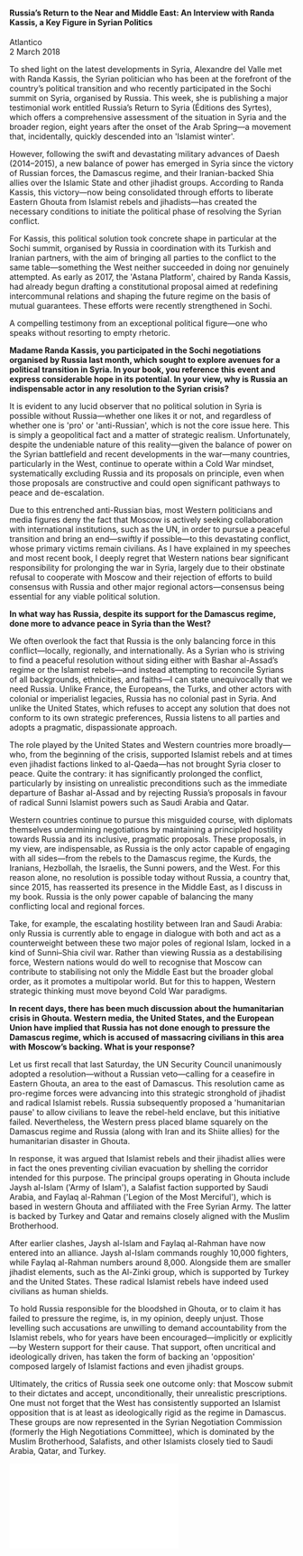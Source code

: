 <h4>Russia’s Return to the Near and Middle East: An Interview with Randa Kassis, a Key Figure in Syrian Politics</h4>

Atlantico  
2 March 2018  

To shed light on the latest developments in Syria, Alexandre del Valle met with Randa Kassis, the Syrian politician who has been at the forefront of the country’s political transition and who recently participated in the Sochi summit on Syria, organised by Russia. This week, she is publishing a major testimonial work entitled Russia’s Return to Syria (Éditions des Syrtes), which offers a comprehensive assessment of the situation in Syria and the broader region, eight years after the onset of the Arab Spring—a movement that, incidentally, quickly descended into an 'Islamist winter'.

However, following the swift and devastating military advances of Daesh (2014–2015), a new balance of power has emerged in Syria since the victory of Russian forces, the Damascus regime, and their Iranian-backed Shia allies over the Islamic State and other jihadist groups. According to Randa Kassis, this victory—now being consolidated through efforts to liberate Eastern Ghouta from Islamist rebels and jihadists—has created the necessary conditions to initiate the political phase of resolving the Syrian conflict.

For Kassis, this political solution took concrete shape in particular at the Sochi summit, organised by Russia in coordination with its Turkish and Iranian partners, with the aim of bringing all parties to the conflict to the same table—something the West neither succeeded in doing nor genuinely attempted. As early as 2017, the 'Astana Platform', chaired by Randa Kassis, had already begun drafting a constitutional proposal aimed at redefining intercommunal relations and shaping the future regime on the basis of mutual guarantees. These efforts were recently strengthened in Sochi.

A compelling testimony from an exceptional political figure—one who speaks without resorting to empty rhetoric.

<b>Madame Randa Kassis, you participated in the Sochi negotiations organised by Russia last month, which sought to explore avenues for a political transition in Syria. In your book, you reference this event and express considerable hope in its potential. In your view, why is Russia an indispensable actor in any resolution to the Syrian crisis?</b>

It is evident to any lucid observer that no political solution in Syria is possible without Russia—whether one likes it or not, and regardless of whether one is 'pro' or 'anti-Russian', which is not the core issue here. This is simply a geopolitical fact and a matter of strategic realism. Unfortunately, despite the undeniable nature of this reality—given the balance of power on the Syrian battlefield and recent developments in the war—many countries, particularly in the West, continue to operate within a Cold War mindset, systematically excluding Russia and its proposals on principle, even when those proposals are constructive and could open significant pathways to peace and de-escalation.

Due to this entrenched anti-Russian bias, most Western politicians and media figures deny the fact that Moscow is actively seeking collaboration with international institutions, such as the UN, in order to pursue a peaceful transition and bring an end—swiftly if possible—to this devastating conflict, whose primary victims remain civilians. As I have explained in my speeches and most recent book, I deeply regret that Western nations bear significant responsibility for prolonging the war in Syria, largely due to their obstinate refusal to cooperate with Moscow and their rejection of efforts to build consensus with Russia and other major regional actors—consensus being essential for any viable political solution.

<b>In what way has Russia, despite its support for the Damascus regime, done more to advance peace in Syria than the West?</b>

We often overlook the fact that Russia is the only balancing force in this conflict—locally, regionally, and internationally. As a Syrian who is striving to find a peaceful resolution without siding either with Bashar al-Assad’s regime or the Islamist rebels—and instead attempting to reconcile Syrians of all backgrounds, ethnicities, and faiths—I can state unequivocally that we need Russia. Unlike France, the Europeans, the Turks, and other actors with colonial or imperialist legacies, Russia has no colonial past in Syria. And unlike the United States, which refuses to accept any solution that does not conform to its own strategic preferences, Russia listens to all parties and adopts a pragmatic, dispassionate approach.

The role played by the United States and Western countries more broadly—who, from the beginning of the crisis, supported Islamist rebels and at times even jihadist factions linked to al-Qaeda—has not brought Syria closer to peace. Quite the contrary: it has significantly prolonged the conflict, particularly by insisting on unrealistic preconditions such as the immediate departure of Bashar al-Assad and by rejecting Russia’s proposals in favour of radical Sunni Islamist powers such as Saudi Arabia and Qatar.

Western countries continue to pursue this misguided course, with diplomats themselves undermining negotiations by maintaining a principled hostility towards Russia and its inclusive, pragmatic proposals. These proposals, in my view, are indispensable, as Russia is the only actor capable of engaging with all sides—from the rebels to the Damascus regime, the Kurds, the Iranians, Hezbollah, the Israelis, the Sunni powers, and the West. For this reason alone, no resolution is possible today without Russia, a country that, since 2015, has reasserted its presence in the Middle East, as I discuss in my book. Russia is the only power capable of balancing the many conflicting local and regional forces.

Take, for example, the escalating hostility between Iran and Saudi Arabia: only Russia is currently able to engage in dialogue with both and act as a counterweight between these two major poles of regional Islam, locked in a kind of Sunni–Shia civil war. Rather than viewing Russia as a destabilising force, Western nations would do well to recognise that Moscow can contribute to stabilising not only the Middle East but the broader global order, as it promotes a multipolar world. But for this to happen, Western strategic thinking must move beyond Cold War paradigms.

<b>In recent days, there has been much discussion about the humanitarian crisis in Ghouta. Western media, the United States, and the European Union have implied that Russia has not done enough to pressure the Damascus regime, which is accused of massacring civilians in this area with Moscow’s backing. What is your response?</b>

Let us first recall that last Saturday, the UN Security Council unanimously adopted a resolution—without a Russian veto—calling for a ceasefire in Eastern Ghouta, an area to the east of Damascus. This resolution came as pro-regime forces were advancing into this strategic stronghold of jihadist and radical Islamist rebels. Russia subsequently proposed a 'humanitarian pause' to allow civilians to leave the rebel-held enclave, but this initiative failed. Nevertheless, the Western press placed blame squarely on the Damascus regime and Russia (along with Iran and its Shiite allies) for the humanitarian disaster in Ghouta.

In response, it was argued that Islamist rebels and their jihadist allies were in fact the ones preventing civilian evacuation by shelling the corridor intended for this purpose. The principal groups operating in Ghouta include Jaysh al-Islam ('Army of Islam'), a Salafist faction supported by Saudi Arabia, and Faylaq al-Rahman ('Legion of the Most Merciful'), which is based in western Ghouta and affiliated with the Free Syrian Army. The latter is backed by Turkey and Qatar and remains closely aligned with the Muslim Brotherhood.

After earlier clashes, Jaysh al-Islam and Faylaq al-Rahman have now entered into an alliance. Jaysh al-Islam commands roughly 10,000 fighters, while Faylaq al-Rahman numbers around 8,000. Alongside them are smaller jihadist elements, such as the Al-Zinki group, which is supported by Turkey and the United States. These radical Islamist rebels have indeed used civilians as human shields.

To hold Russia responsible for the bloodshed in Ghouta, or to claim it has failed to pressure the regime, is, in my opinion, deeply unjust. Those levelling such accusations are unwilling to demand accountability from the Islamist rebels, who for years have been encouraged—implicitly or explicitly—by Western support for their cause. That support, often uncritical and ideologically driven, has taken the form of backing an 'opposition' composed largely of Islamist factions and even jihadist groups.

Ultimately, the critics of Russia seek one outcome only: that Moscow submit to their dictates and accept, unconditionally, their unrealistic prescriptions. One must not forget that the West has consistently supported an Islamist opposition that is at least as ideologically rigid as the regime in Damascus. These groups are now represented in the Syrian Negotiation Commission (formerly the High Negotiations Committee), which is dominated by the Muslim Brotherhood, Salafists, and other Islamists closely tied to Saudi Arabia, Qatar, and Turkey.

![](33-Atlantico.pdf)
<p></p>
